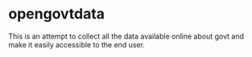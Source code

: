 opengovtdata
============

This is an attempt to collect all the data available online about govt and make it easily accessible to the end user.